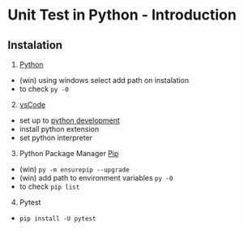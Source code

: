 # Unit Test in Python - Introduction

## Instalation

1. [Python](https://www.python.org/)
  - (win) using windows select add path on instalation
  - to check `py -0`

2. [vsCode](https://code.visualstudio.com/)
  - set up to [python development](https://code.visualstudio.com/docs/python/python-tutorial#_prerequisites)
  - install python extension
  - set python interpreter

3. Python Package Manager [Pip](https://pip.pypa.io/en/stable/installation/)
  - (win) `py -m ensurepip --upgrade`
  - (win) add path to environment variables `py -0`
  - to check `pip list`

4. Pytest
  - `pip install -U pytest`